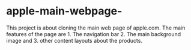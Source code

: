 # apple-main-webpage-
This project is about cloning the main web page of apple.com. The main features of the page are 1. The navigation bar 2. The main background image and 3. other content layouts about the products. 
